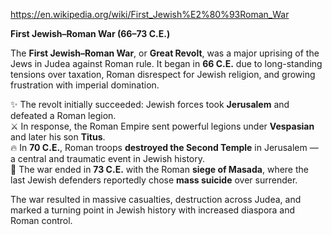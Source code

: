 https://en.wikipedia.org/wiki/First_Jewish%E2%80%93Roman_War

**First Jewish–Roman War (66–73 C.E.)**

The **First Jewish–Roman War**, or **Great Revolt**, was a major uprising of the Jews in Judea against Roman rule. It began in **66 C.E.** due to long-standing tensions over taxation, Roman disrespect for Jewish religion, and growing frustration with imperial domination.

✨ The revolt initially succeeded: Jewish forces took **Jerusalem** and defeated a Roman legion.  
⚔️ In response, the Roman Empire sent powerful legions under **Vespasian** and later his son **Titus**.  
🔥 In **70 C.E.**, Roman troops **destroyed the Second Temple** in Jerusalem — a central and traumatic event in Jewish history.  
🏰 The war ended in **73 C.E.** with the Roman **siege of Masada**, where the last Jewish defenders reportedly chose **mass suicide** over surrender.

The war resulted in massive casualties, destruction across Judea, and marked a turning point in Jewish history with increased diaspora and Roman control.